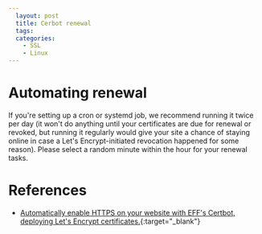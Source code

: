 ```yaml
---
  layout: post
  title: Cerbot renewal
  tags:
  categories:
    - SSL
    - Linux
---
```


# **Automating renewal**

If you're setting up a cron or systemd job, we recommend running it twice per
day (it won't do anything until your certificates are due for renewal or revoked,
but running it regularly would give your site a chance of staying online in case
a Let's Encrypt-initiated revocation happened for some reason). Please select a
random minute within the hour for your renewal tasks.

# **References**
- [Automatically enable HTTPS on your website with EFF's Certbot, deploying Let's Encrypt certificates.](https://certbot.eff.org/lets-encrypt/centosrhel7-apache){:target="_blank"}
